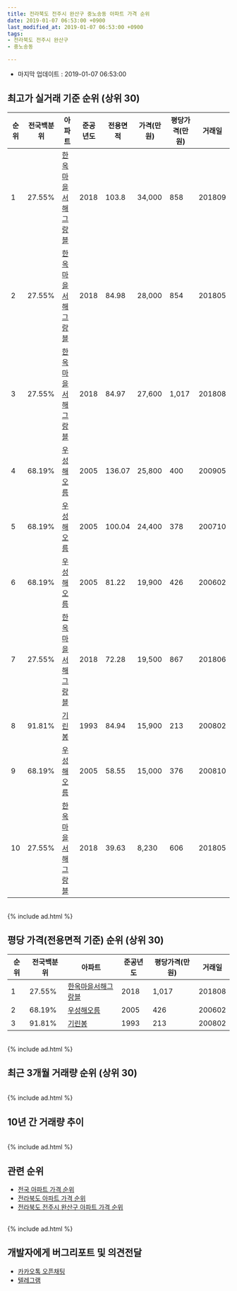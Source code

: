 ```yaml
---
title: 전라북도 전주시 완산구 중노송동 아파트 가격 순위
date: 2019-01-07 06:53:00 +0900
last_modified_at: 2019-01-07 06:53:00 +0900
tags:
- 전라북도 전주시 완산구
- 중노송동

---
```


* 마지막 업데이트 : 2019-01-07 06:53:00

## 최고가 실거래 기준 순위 (상위 30)


|순위|전국백분위|아파트|준공년도|전용면적|가격(만원)|평당가격(만원)|거래일|
|---|---|---|---|---|---|---|---|
|1|27.55%|[한옥마을서해그랑블](https://search.naver.com/search.naver?query=%EC%A0%84%EB%9D%BC%EB%B6%81%EB%8F%84+%EC%A0%84%EC%A3%BC%EC%8B%9C+%EC%99%84%EC%82%B0%EA%B5%AC+%EC%A4%91%EB%85%B8%EC%86%A1%EB%8F%99+%ED%95%9C%EC%98%A5%EB%A7%88%EC%9D%84%EC%84%9C%ED%95%B4%EA%B7%B8%EB%9E%91%EB%B8%94)|2018|103.8|34,000|858|201809|
|2|27.55%|[한옥마을서해그랑블](https://search.naver.com/search.naver?query=%EC%A0%84%EB%9D%BC%EB%B6%81%EB%8F%84+%EC%A0%84%EC%A3%BC%EC%8B%9C+%EC%99%84%EC%82%B0%EA%B5%AC+%EC%A4%91%EB%85%B8%EC%86%A1%EB%8F%99+%ED%95%9C%EC%98%A5%EB%A7%88%EC%9D%84%EC%84%9C%ED%95%B4%EA%B7%B8%EB%9E%91%EB%B8%94)|2018|84.98|28,000|854|201805|
|3|27.55%|[한옥마을서해그랑블](https://search.naver.com/search.naver?query=%EC%A0%84%EB%9D%BC%EB%B6%81%EB%8F%84+%EC%A0%84%EC%A3%BC%EC%8B%9C+%EC%99%84%EC%82%B0%EA%B5%AC+%EC%A4%91%EB%85%B8%EC%86%A1%EB%8F%99+%ED%95%9C%EC%98%A5%EB%A7%88%EC%9D%84%EC%84%9C%ED%95%B4%EA%B7%B8%EB%9E%91%EB%B8%94)|2018|84.97|27,600|1,017|201808|
|4|68.19%|[우성해오름](https://search.naver.com/search.naver?query=%EC%A0%84%EB%9D%BC%EB%B6%81%EB%8F%84+%EC%A0%84%EC%A3%BC%EC%8B%9C+%EC%99%84%EC%82%B0%EA%B5%AC+%EC%A4%91%EB%85%B8%EC%86%A1%EB%8F%99+%EC%9A%B0%EC%84%B1%ED%95%B4%EC%98%A4%EB%A6%84)|2005|136.07|25,800|400|200905|
|5|68.19%|[우성해오름](https://search.naver.com/search.naver?query=%EC%A0%84%EB%9D%BC%EB%B6%81%EB%8F%84+%EC%A0%84%EC%A3%BC%EC%8B%9C+%EC%99%84%EC%82%B0%EA%B5%AC+%EC%A4%91%EB%85%B8%EC%86%A1%EB%8F%99+%EC%9A%B0%EC%84%B1%ED%95%B4%EC%98%A4%EB%A6%84)|2005|100.04|24,400|378|200710|
|6|68.19%|[우성해오름](https://search.naver.com/search.naver?query=%EC%A0%84%EB%9D%BC%EB%B6%81%EB%8F%84+%EC%A0%84%EC%A3%BC%EC%8B%9C+%EC%99%84%EC%82%B0%EA%B5%AC+%EC%A4%91%EB%85%B8%EC%86%A1%EB%8F%99+%EC%9A%B0%EC%84%B1%ED%95%B4%EC%98%A4%EB%A6%84)|2005|81.22|19,900|426|200602|
|7|27.55%|[한옥마을서해그랑블](https://search.naver.com/search.naver?query=%EC%A0%84%EB%9D%BC%EB%B6%81%EB%8F%84+%EC%A0%84%EC%A3%BC%EC%8B%9C+%EC%99%84%EC%82%B0%EA%B5%AC+%EC%A4%91%EB%85%B8%EC%86%A1%EB%8F%99+%ED%95%9C%EC%98%A5%EB%A7%88%EC%9D%84%EC%84%9C%ED%95%B4%EA%B7%B8%EB%9E%91%EB%B8%94)|2018|72.28|19,500|867|201806|
|8|91.81%|[기린봉](https://search.naver.com/search.naver?query=%EC%A0%84%EB%9D%BC%EB%B6%81%EB%8F%84+%EC%A0%84%EC%A3%BC%EC%8B%9C+%EC%99%84%EC%82%B0%EA%B5%AC+%EC%A4%91%EB%85%B8%EC%86%A1%EB%8F%99+%EA%B8%B0%EB%A6%B0%EB%B4%89)|1993|84.94|15,900|213|200802|
|9|68.19%|[우성해오름](https://search.naver.com/search.naver?query=%EC%A0%84%EB%9D%BC%EB%B6%81%EB%8F%84+%EC%A0%84%EC%A3%BC%EC%8B%9C+%EC%99%84%EC%82%B0%EA%B5%AC+%EC%A4%91%EB%85%B8%EC%86%A1%EB%8F%99+%EC%9A%B0%EC%84%B1%ED%95%B4%EC%98%A4%EB%A6%84)|2005|58.55|15,000|376|200810|
|10|27.55%|[한옥마을서해그랑블](https://search.naver.com/search.naver?query=%EC%A0%84%EB%9D%BC%EB%B6%81%EB%8F%84+%EC%A0%84%EC%A3%BC%EC%8B%9C+%EC%99%84%EC%82%B0%EA%B5%AC+%EC%A4%91%EB%85%B8%EC%86%A1%EB%8F%99+%ED%95%9C%EC%98%A5%EB%A7%88%EC%9D%84%EC%84%9C%ED%95%B4%EA%B7%B8%EB%9E%91%EB%B8%94)|2018|39.63|8,230|606|201805|


<br>
{% include ad.html %}
<br>

## 평당 가격(전용면적 기준) 순위 (상위 30)


|순위|전국백분위|아파트|준공년도|평당가격(만원)|거래일|
|---|---|---|---|---|---|
|1|27.55%|[한옥마을서해그랑블](https://search.naver.com/search.naver?query=%EC%A0%84%EB%9D%BC%EB%B6%81%EB%8F%84+%EC%A0%84%EC%A3%BC%EC%8B%9C+%EC%99%84%EC%82%B0%EA%B5%AC+%EC%A4%91%EB%85%B8%EC%86%A1%EB%8F%99+%ED%95%9C%EC%98%A5%EB%A7%88%EC%9D%84%EC%84%9C%ED%95%B4%EA%B7%B8%EB%9E%91%EB%B8%94)|2018|1,017|201808|
|2|68.19%|[우성해오름](https://search.naver.com/search.naver?query=%EC%A0%84%EB%9D%BC%EB%B6%81%EB%8F%84+%EC%A0%84%EC%A3%BC%EC%8B%9C+%EC%99%84%EC%82%B0%EA%B5%AC+%EC%A4%91%EB%85%B8%EC%86%A1%EB%8F%99+%EC%9A%B0%EC%84%B1%ED%95%B4%EC%98%A4%EB%A6%84)|2005|426|200602|
|3|91.81%|[기린봉](https://search.naver.com/search.naver?query=%EC%A0%84%EB%9D%BC%EB%B6%81%EB%8F%84+%EC%A0%84%EC%A3%BC%EC%8B%9C+%EC%99%84%EC%82%B0%EA%B5%AC+%EC%A4%91%EB%85%B8%EC%86%A1%EB%8F%99+%EA%B8%B0%EB%A6%B0%EB%B4%89)|1993|213|200802|


<br>
{% include ad.html %}
<br>

## 최근 3개월 거래량 순위 (상위 30)


<div style="width:100%;">
    <canvas id="deal_count_ranking" height="250"></canvas>
</div>


<script>
new Chart(document.getElementById("deal_count_ranking"), {
    type: 'horizontalBar',
    data: {
        labels: ['한옥마을서해그랑블', '기린봉'],
        datasets: [{
            label: '실거래 수',
            data: [3, 1],
            borderColor: "rgba(255, 0, 128, 1)",
            backgroundColor: "rgba(255, 0, 128, 0.5)",
            fill: false,
        }]
    },
    options: {
        responsive: true,
        title: {
            display: true,
            text: '최근 3개월 거래량 순위'
        },
        tooltips: {
            mode: 'index',
            intersect: false,
            callbacks: {
                title: function(tooltipItems, data) {
                    return "실거래 수:";
                },
                label: function(tooltipItem, data) {
                    return data.labels[tooltipItem.index] + ": " + tooltipItem.xLabel;
                }
            }
        },
        hover: {
            mode: 'nearest',
            intersect: true
        },
        scales: {
            xAxes: [{
                display: true,
                scaleLabel: {
                    display: true,
                    labelString: '실거래 수'
                },
                ticks: {
                    suggestedMin: 0,
                }
            }],
            yAxes: [{
                display: true,
                ticks: {
                    autoSkip: false,
                    callback: function(value, index, values) {
                        if (value.length > 15)
                            return value.substr(0, 13) + "...";
                        else
                            return value;
                    }
                },
                scaleLabel: {
                    display: false,
                }
            }]
        }
    }
});

</script>


<br>
{% include ad.html %}
<br>

## 10년 간 거래량 추이


<div style="width:100%;">
    <canvas id="deal_progress" height="250"></canvas>
</div>

<script>
new Chart(document.getElementById("deal_progress"), {
    type: 'line',
    data: {
        labels: ['200901','200902','200903','200904','200905','200906','200907','200908','200909','200910','200911','200912','201001','201002','201003','201004','201005','201006','201007','201008','201009','201010','201011','201012','201101','201102','201103','201104','201105','201106','201107','201108','201109','201110','201111','201112','201201','201202','201203','201204','201205','201206','201207','201208','201209','201210','201211','201212','201301','201302','201303','201304','201305','201306','201307','201308','201309','201310','201311','201312','201401','201402','201403','201404','201405','201406','201407','201408','201409','201410','201411','201412','201501','201502','201503','201504','201505','201506','201507','201508','201509','201510','201511','201512','201601','201602','201603','201604','201605','201606','201607','201608','201609','201610','201611','201612','201701','201702','201703','201704','201705','201706','201707','201708','201709','201710','201711','201712','201801','201802','201803','201804','201805','201806','201807','201808','201809','201810','201811','201812','201901'],
        datasets: [{
            label: '실거래 수',
            pointRadius: 1,
            data: [3, 6, 5, 11, 7, 3, 6, 7, 6, 11, 6, 3, 6, 5, 10, 1, 1, 4, 3, 6, 3, 3, 4, 3, 6, 6, 8, 5, 5, 2, 7, 8, 4, 1, 2, 0, 1, 1, 2, 0, 0, 1, 1, 0, 0, 2, 3, 4, 3, 2, 8, 1, 1, 2, 3, 6, 4, 5, 4, 3, 2, 3, 2, 6, 3, 4, 1, 2, 4, 3, 7, 0, 1, 3, 11, 6, 5, 5, 6, 6, 3, 3, 1, 4, 2, 1, 5, 6, 5, 4, 5, 5, 5, 3, 3, 4, 3, 1, 2, 3, 4, 2, 2, 3, 3, 2, 1, 5, 1, 2, 6, 4, 39, 3, 3, 4, 7, 3, 0, 4, 0],
            borderColor: "rgba(255, 201, 14, 1)",
            backgroundColor: "rgba(255, 201, 14, 0.5)",
            fill: true,
        }]
    },
    options: {
        responsive: true,
        title: {
            display: true,
            text: '10년간 거래량 추이'
        },
        tooltips: {
            mode: 'index',
            intersect: false,
        },
        hover: {
            mode: 'nearest',
            intersect: true
        },
        scales: {
            xAxes: [{
                display: true,
                scaleLabel: {
                    display: true,
                    labelString: '년/월'
                }
            }],
            yAxes: [{
                display: true,
                ticks: {
                    suggestedMin: 0,
                },
                scaleLabel: {
                    display: true,
                    labelString: '실거래 수'
                }
            }]
        }
    }
});

</script>


<br>
{% include ad.html %}
<br>

## 관련 순위

- [전국 아파트 가격 순위](https://inasie.github.io/apt-ranking/전국)
- [전라북도 아파트 가격 순위](https://inasie.github.io/apt-ranking/전라북도)
- [전라북도 전주시 완산구 아파트 가격 순위](https://inasie.github.io/apt-ranking/전라북도-전주시-완산구)


<br>
{% include ad.html %}
<br>

## 개발자에게 버그리포트 및 의견전달

- [카카오톡 오픈채팅](https://open.kakao.com/o/gLJUAP4)
- [텔레그램](https://t.me/inasie)

